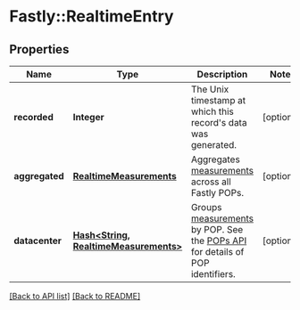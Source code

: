 # Fastly::RealtimeEntry

## Properties

| Name | Type | Description | Notes |
| ---- | ---- | ----------- | ----- |
| **recorded** | **Integer** | The Unix timestamp at which this record&#39;s data was generated. | [optional] |
| **aggregated** | [**RealtimeMeasurements**](RealtimeMeasurements.md) | Aggregates [measurements](#measurements-data-model) across all Fastly POPs. | [optional] |
| **datacenter** | [**Hash&lt;String, RealtimeMeasurements&gt;**](RealtimeMeasurements.md) | Groups [measurements](#measurements-data-model) by POP. See the [POPs API](/reference/api/utils/pops/) for details of POP identifiers. | [optional] |

[[Back to API list]](../../README.md#endpoints) [[Back to README]](../../README.md)

